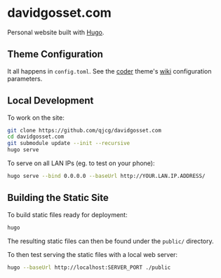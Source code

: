 # davidgosset.com

Personal website built with [Hugo](https://gohugo.io).


## Theme Configuration

It all happens in `config.toml`. See the [coder] theme's [wiki] configuration parameters.

[coder]: https://themes.gohugo.io/hugo-coder/
[wiki]: https://github.com/luizdepra/hugo-coder/wiki/Configurations


## Local Development

To work on the site:

```sh
git clone https://github.com/qjcg/davidgosset.com
cd davidgosset.com
git submodule update --init --recursive
hugo serve
```

To serve on all LAN IPs (eg. to test on your phone):

```sh
hugo serve --bind 0.0.0.0 --baseUrl http://YOUR.LAN.IP.ADDRESS/
```


## Building the Static Site

To build static files ready for deployment:

```sh
hugo
```

The resulting static files can then be found under the `public/` directory.

To then test serving the static files with a local web server:

```sh
hugo --baseUrl http://localhost:SERVER_PORT ./public
```
